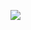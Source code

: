 <img src='https://github-readme-stats.vercel.app/api/top-langs?username=jianjianai&langs_count=10'></img>
